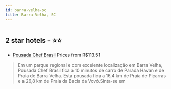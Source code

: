 ```yaml
---
id: barra-velha-sc
title: Barra Velha, SC
---
```


<center><img src="https://i.travelapi.com/hotels/40000000/39690000/39681500/39681453/f8242779_z.jpg" alt="" /></center>


##  2 star hotels - ⭐️⭐️

-    [Pousada Chef Brasil](https://www.hurb.com/br/aud/https://www.hurb.com/br/hotels/barra-velha/pousada-chef-brasil-HT-FO6O?cmp=18055) Prices from R$113.51
   > Em um parque regional e com excelente localização em Barra Velha, Pousada Chef Brasil fica a 10 minutos de carro de Parada Havan e de Praia de Barra Velha.  Esta pousada fica a 16,4 km de Praia de Piçarras e a 26,8 km de Praia da Bacia da Vovó.Sinta-se em
